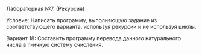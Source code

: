 Лабораторная №7. (Рекурсия)

Условие:
Написать программу, выполняющую задание из соответствующего варианта, используя рекурсии и не используя циклы.

Вариант 18:
Составить программу перевода данного натурального числа в n-ичную систему счисления.
